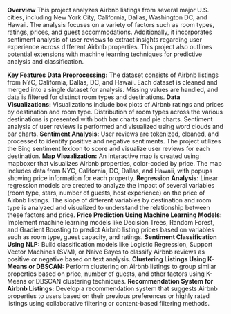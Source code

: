 **Overview**
This project analyzes Airbnb listings from several major U.S. cities, including New York City, California, Dallas, Washington DC, and Hawaii. The analysis focuses on a variety of factors such as room types, ratings, prices, and guest accommodations. Additionally, it incorporates sentiment analysis of user reviews to extract insights regarding user experience across different Airbnb properties. This project also outlines potential extensions with machine learning techniques for predictive analysis and classification.

**Key Features**
**Data Preprocessing:**
The dataset consists of Airbnb listings from NYC, California, Dallas, DC, and Hawaii.
Each dataset is cleaned and merged into a single dataset for analysis.
Missing values are handled, and data is filtered for distinct room types and destinations.
**Data Visualizations:**
Visualizations include box plots of Airbnb ratings and prices by destination and room type.
Distribution of room types across the various destinations is presented with both bar charts and pie charts.
Sentiment analysis of user reviews is performed and visualized using word clouds and bar charts.
**Sentiment Analysis:**
User reviews are tokenized, cleaned, and processed to identify positive and negative sentiments.
The project utilizes the Bing sentiment lexicon to score and visualize user reviews for each destination.
**Map Visualization:**
An interactive map is created using mapboxer that visualizes Airbnb properties, color-coded by price.
The map includes data from NYC, California, DC, Dallas, and Hawaii, with popups showing price information for each property.
**Regression Analysis:**
Linear regression models are created to analyze the impact of several variables (room type, stars, number of guests, host experience) on the price of Airbnb listings.
The slope of different variables by destination and room type is analyzed and visualized to understand the relationship between these factors and price.
**Price Prediction Using Machine Learning Models:**
Implement machine learning models like Decision Trees, Random Forest, and Gradient Boosting to predict Airbnb listing prices based on variables such as room type, guest capacity, and ratings.
**Sentiment Classification Using NLP:**
Build classification models like Logistic Regression, Support Vector Machines (SVM), or Naive Bayes to classify Airbnb reviews as positive or negative based on text analysis.
**Clustering Listings Using K-Means or DBSCAN:**
Perform clustering on Airbnb listings to group similar properties based on price, number of guests, and other factors using K-Means or DBSCAN clustering techniques.
**Recommendation System for Airbnb Listings:**
Develop a recommendation system that suggests Airbnb properties to users based on their previous preferences or highly rated listings using collaborative filtering or content-based filtering methods.
